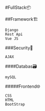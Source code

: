 #FullStack📦️

##Framework🏗️
```
Django
Rest Api
Vue JS
```
###Security🛂
```
AJAX
```
####Databas:card_file_box:
```
mySQL
```
#####Frontend:globe_with_meridians:
```
CSS
HTML
BootStrap
```
